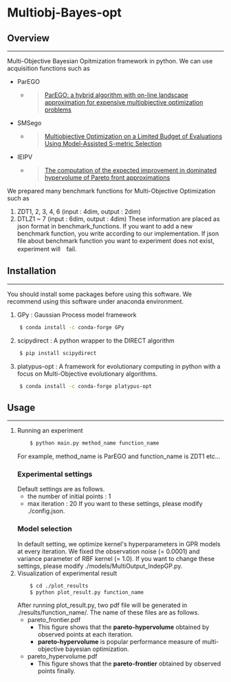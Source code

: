 # Multiobj-Bayes-opt

## Overview
---
Multi-Objective Bayesian Opitmization framework in python.
We can use acquisition functions such as 
- ParEGO
	- > [ParEGO: a hybrid algorithm with on-line landscape approximation for expensive multiobjective optimization problems](https://ieeexplore.ieee.org/document/1583627)
- SMSego
	- > [Multiobjective Optimization on a Limited Budget of Evaluations Using Model-Assisted S-metric Selection](https://link.springer.com/chapter/10.1007/978-3-540-87700-4_78)
- IEIPV
	- > [The computation of the expected improvement in dominated hypervolume of Pareto front approximations](natcomp.liacs.leidenuniv.nl/material/TR-ExI.pdf)

We prepared many benchmark functions for Multi-Objective Optimization such as
1. ZDT1, 2, 3, 4, 6 (input : 4dim, output : 2dim)
2. DTLZ1 ~ 7 (input : 6dim, output : 4dim)
These information are placed as json format in benchmark_functions.
If you want to add a new benchmark function, you write according to our implementation.
If json file about benchmark function you want to experiment does not exist, experiment will　fail.
## Installation
---
You should install some packages before using this software.
We recommend using this software under anaconda environment.
1. GPy : Gaussian Process model framework
```sh
	$ conda install -c conda-forge GPy
```
2. scipydirect : A python wrapper to the DIRECT algorithm
```sh
	$ pip install scipydirect
```
3. platypus-opt : A framework for evolutionary computing in python with a focus on Multi-Objective evolutionary algorithms. 
```sh
	$ conda install -c conda-forge platypus-opt
```
## Usage
---
1. Running an experiment
	```sh
		$ python main.py method_name function_name
	```
	For example, method_name is ParEGO and function_name is ZDT1 etc...
	### Experimental settings  
	Default settings are as follows.
	- the number of initial points  : 1
	- max iteration : 20
	If you want to these settings, please modify ./config.json.
	### Model selection
	In default setting, we optimize kernel's hyperparameters in GPR models at every iteration.
	We fixed the observation noise (= 0.0001) and variance parameter of RBF kernel (= 1.0).
	If you want to change these settings, please modify ./models/MultiOutput_IndepGP.py. 
2. Visualization of experimental result
	```sh
		$ cd ./plot_results
		$ python plot_result.py function_name
	```
	After running plot_result.py, two pdf file will be generated in ./results/function_name/. 
	The name of these files are as follows. 
	- pareto_frontier.pdf
		- This figure shows that the **pareto-hypervolume** obtained by observed points at each iteration. 
		- **pareto-hypervolume** is popular performance measure of multi-objective bayesian optimization. 
	- pareto_hypervolume.pdf
		- This figure shows that the **pareto-frontier** obtained by observed points finally. 
